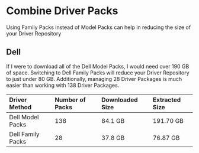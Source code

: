 # Combine Driver Packs

Using Family Packs instead of Model Packs can help in reducing the size of your Driver Repository

## Dell

If I were to download all of the Dell Model Packs, I would need over 190 GB of space. Switching to Dell Family Packs will reduce your Driver Repository to just under 80 GB. Additionally, managing 28 Driver Packages is much easier than working with 138 Driver Packages.

| Driver Method | Number of Packs | Downloaded Size | Extracted Size |
| :--- | :--- | :--- | :--- |
| Dell Model Packs | 138 | 84.1 GB | 191.70 GB |
| Dell Family Packs | 28 | 37.8 GB | 76.87 GB |

